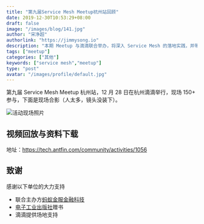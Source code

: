 ```yaml
---
title: "第九届Service Mesh Meetup杭州站回顾"
date: 2019-12-30T10:53:29+08:00
draft: false
image: "/images/blog/141.jpg"
author: "宋净超"
authorlink: "https://jimmysong.io"
description: "本期 Meetup 与滴滴联合举办，将深入 Service Mesh 的落地实践，并带领大家探索 Service Mesh 在更广阔领域的应用。"
tags: ["meetup"]
categories: ["其他"]
keywords: ["service mesh","meetup"]
type: "post"
avatar: "/images/profile/default.jpg"
---
```


第九届 Service Mesh Meetup 杭州站，12 月 28 日在杭州滴滴举行，现场 150+ 参与，下面是现场合影（人太多，镜头没装下）。

![活动现场照片](https://tva1.sinaimg.cn/large/006tNbRwly1gaequ1tjurj30sg0iyacg.jpg)

## 视频回放与资料下载

地址：https://tech.antfin.com/community/activities/1056

## 致谢

感谢以下单位的大力支持

- 联合主办方[蚂蚁金服金融科技](https://tech.antfin.com/activities/2)
- [电子工业出版社](https://www.phei.com.cn/)赠书
- 滴滴提供场地支持
